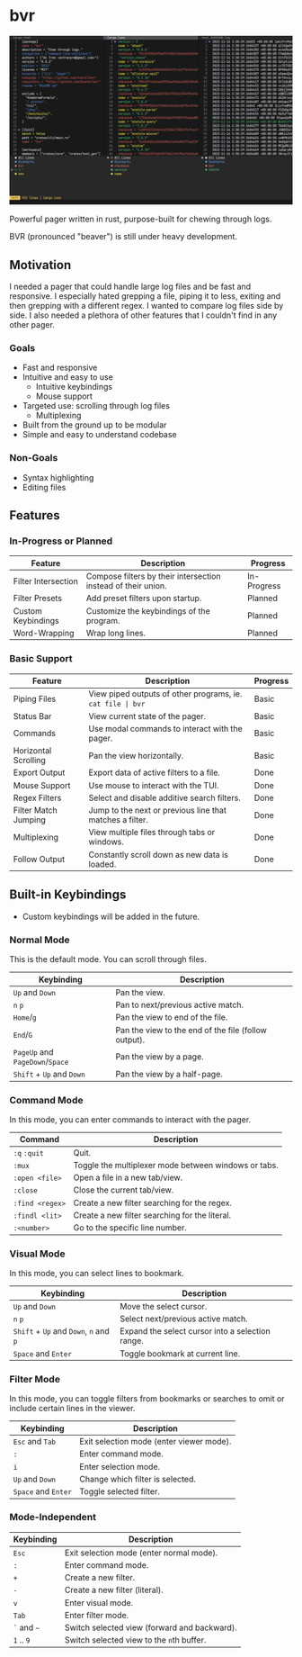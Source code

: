 # bvr

![BVR CLI](assets/simple.png)

Powerful pager written in rust, purpose-built for chewing through logs.

BVR (pronounced "beaver") is still under heavy development.

## Motivation

I needed a pager that could handle large log files and be fast and responsive.
I especially hated grepping a file, piping it to less, exiting and then grepping
with a different regex. I wanted to compare log files side by side. I also needed
a plethora of other features that I couldn't find in any other pager.

### Goals
* Fast and responsive
* Intuitive and easy to use
  * Intuitive keybindings
  * Mouse support
* Targeted use: scrolling through log files
  * Multiplexing
* Built from the ground up to be modular
* Simple and easy to understand codebase

### Non-Goals
* Syntax highlighting
* Editing files

## Features

### In-Progress or Planned
| Feature             | Description                                                   | Progress    |
| ------------------- | ------------------------------------------------------------- | ----------- |
| Filter Intersection | Compose filters by their intersection instead of their union. | In-Progress |
| Filter Presets      | Add preset filters upon startup.                              | Planned     |
| Custom Keybindings  | Customize the keybindings of the program.                     | Planned     |
| Word-Wrapping       | Wrap long lines.                                              | Planned     |

### Basic Support
| Feature              | Description                                                 | Progress |
| -------------------- | ----------------------------------------------------------- | -------- |
| Piping Files         | View piped outputs of other programs, ie. `cat file \| bvr` | Basic    |
| Status Bar           | View current state of the pager.                            | Basic    |
| Commands             | Use modal commands to interact with the pager.              | Basic    |
| Horizontal Scrolling | Pan the view horizontally.                                  | Basic    |
| Export Output        | Export data of active filters to a file.                    | Done     |
| Mouse Support        | Use mouse to interact with the TUI.                         | Done     |
| Regex Filters        | Select and disable additive search filters.                 | Done     |
| Filter Match Jumping | Jump to the next or previous line that matches a filter.    | Done     |
| Multiplexing         | View multiple files through tabs or windows.                | Done     |
| Follow Output        | Constantly scroll down as new data is loaded.               | Done     |

## Built-in Keybindings
* Custom keybindings will be added in the future.

### Normal Mode
This is the default mode. You can scroll through files.

| Keybinding                      | Description                                          |
| ------------------------------- | ---------------------------------------------------- |
| `Up` and `Down`                 | Pan the view.                                        |
| `n` `p`                         | Pan to next/previous active match.                   |
| `Home`/`g`                      | Pan the view to end of the file.                     |
| `End`/`G`                       | Pan the view to the end of the file (follow output). |
| `PageUp` and `PageDown`/`Space` | Pan the view by a page.                              |
| `Shift` + `Up` and `Down`       | Pan the view by a half-page.                         |

### Command Mode
In this mode, you can enter commands to interact with the pager.

| Command         | Description                                          |
| --------------- | ---------------------------------------------------- |
| `:q` `:quit`    | Quit.                                                |
| `:mux`          | Toggle the multiplexer mode between windows or tabs. |
| `:open <file>`  | Open a file in a new tab/view.                       |
| `:close`        | Close the current tab/view.                          |
| `:find <regex>` | Create a new filter searching for the regex.         |
| `:findl <lit>`  | Create a new filter searching for the literal.       |
| `:<number>`     | Go to the specific line number.                      |

### Visual Mode
In this mode, you can select lines to bookmark.

| Keybinding                             | Description                                      |
| -------------------------------------- | ------------------------------------------------ |
| `Up` and `Down`                        | Move the select cursor.                          |
| `n` `p`                                | Select next/previous active match.               |
| `Shift` + `Up` and `Down`, `n` and `p` | Expand the select cursor into a selection range. |
| `Space` and `Enter`                    | Toggle bookmark at current line.                 |

### Filter Mode
In this mode, you can toggle filters from bookmarks or searches to omit or include certain lines in the viewer.

| Keybinding          | Description                              |
| ------------------- | ---------------------------------------- |
| `Esc` and `Tab`     | Exit selection mode (enter viewer mode). |
| `:`                 | Enter command mode.                      |
| `i`                 | Enter selection mode.                    |
| `Up` and `Down`     | Change which filter is selected.         |
| `Space` and `Enter` | Toggle selected filter.                  |

### Mode-Independent
| Keybinding      | Description                                  |
| --------------- | -------------------------------------------- |
| `Esc`           | Exit selection mode (enter normal mode).     |
| `:`             | Enter command mode.                          |
| `+`             | Create a new filter.                         |
| `-`             | Create a new filter (literal).               |
| `v`             | Enter visual mode.                           |
| `Tab`           | Enter filter mode.                           |
| `` ` `` and `~` | Switch selected view (forward and backward). |
| `1` .. `9`      | Switch selected view to the `n`th buffer.    |
